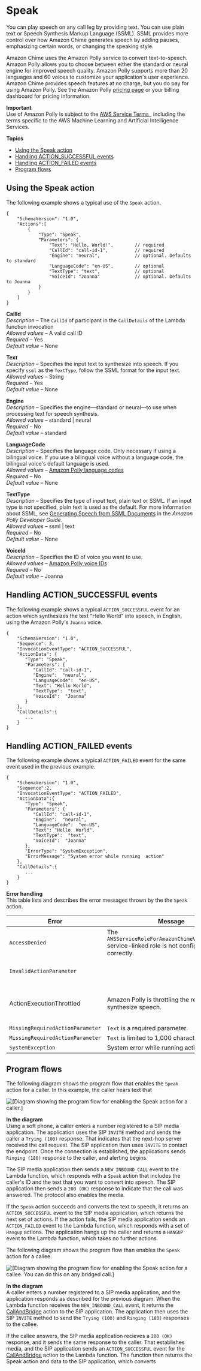 # Speak<a name="speak"></a>

You can play speech on any call leg by providing text\. You can use plain text or Speech Synthesis Markup Language \(SSML\)\. SSML provides more control over how Amazon Chime generates speech by adding pauses, emphasizing certain words, or changing the speaking style\.

Amazon Chime uses the Amazon Polly service to convert text\-to\-speech\. Amazon Polly allows you to choose between either the standard or neural engine for improved speech quality\. Amazon Polly supports more than 20 languages and 60 voices to customize your application's user experience\. Amazon Chime provides speech features at no charge, but you do pay for using Amazon Polly\. See the Amazon Polly [pricing page](https://aws.amazon.com/polly/pricing/) or your billing dashboard for pricing information\.

**Important**  
Use of Amazon Polly is subject to the [ AWS Service Terms ](https://aws.amazon.com/service-terms/), including the terms specific to the AWS Machine Learning and Artificial Intelligence Services\.

**Topics**
+ [Using the Speak action](#speak-action)
+ [Handling ACTION\_SUCCESSFUL events](#speak-action-success)
+ [Handling ACTION\_FAILED events](#speak-action-fail)
+ [Program flows](#speak-flow)

## Using the Speak action<a name="speak-action"></a>

The following example shows a typical use of the `Speak` action\.

```
{
    "SchemaVersion": "1.0",
    "Actions":[
        {
            "Type": "Speak",
            "Parameters": {
                "Text": "Hello, World!",        // required
                "CallId": "call-id-1",          // required
                "Engine": "neural",             // optional. Defaults to standard
                "LanguageCode": "en-US",        // optional
                "TextType": "text",             // optional
                "VoiceId": "Joanna"             // optional. Defaults to Joanna
            }
        }
    ]
}
```

**CallId**  
*Description* – The `CallId` of participant in the `CallDetails` of the Lambda function invocation  
*Allowed values* – A valid call ID  
*Required* – Yes  
*Default value* – None

**Text**  
*Description* – Specifies the input text to synthesize into speech\. If you specify `ssml` as the `TextType`, follow the SSML format for the input text\.  
*Allowed values* – String  
*Required* – Yes  
*Default value* – None

**Engine**  
*Description* – Specifies the engine—standard or neural—to use when processing text for speech synthesis\.  
*Allowed values* – standard \| neural  
*Required* – No  
*Default value* – standard

**LanguageCode**  
*Description* – Specifies the language code\. Only necessary if using a bilingual voice\. If you use a bilingual voice without a language code, the bilingual voice's default language is used\.  
*Allowed values* – [ Amazon Polly language codes](https://docs.aws.amazon.com/polly/latest/dg/API_SynthesizeSpeech.html#polly-SynthesizeSpeech-request-LanguageCode)  
*Required* – No  
*Default value* – None

**TextType**  
*Description* – Specifies the type of input text, plain text or SSML\. If an input type is not specified, plain text is used as the default\. For more information about SSML, see [Generating Speech from SSML Documents](https://docs.aws.amazon.com/polly/latest/dg/ssml.html) in the *Amazon Polly Developer Guide*\.  
*Allowed values* – ssml \| text  
*Required* – No  
*Default value* – None

**VoiceId**  
*Description* – Specifies the ID of voice you want to use\.  
*Allowed values* – [Amazon Polly voice IDs](https://docs.aws.amazon.com/polly/latest/dg/API_SynthesizeSpeech.html#polly-SynthesizeSpeech-request-VoiceId)  
*Required* – No  
*Default value* – Joanna

## Handling ACTION\_SUCCESSFUL events<a name="speak-action-success"></a>

The following example shows a typical `ACTION_SUCCESSFUL` event for an action which synthesizes the text "Hello World" into speech, in English, using the Amazon Polly's `Joanna` voice\.

```
{
    "SchemaVersion": "1.0",
    "Sequence": 3,
    "InvocationEventType": "ACTION_SUCCESSFUL",
    "ActionData": {
       "Type": "Speak",
       "Parameters": {
          "CallId": "call-id-1",          
          "Engine":  "neural",             
          "LanguageCode":  "en-US",        
          "Text": "Hello World",          
          "TextType":  "text",             
          "VoiceId":  "Joanna"        
       }
    },
    "CallDetails":{       
       ...
    }
}
```

## Handling ACTION\_FAILED events<a name="speak-action-fail"></a>

The following example shows a typical `ACTION_FAILED` event for the same event used in the previous example\.

```
{
    "SchemaVersion": "1.0",
    "Sequence":2,
    "InvocationEventType": "ACTION_FAILED",
    "ActionData":{
       "Type": "Speak",
       "Parameters": {
          "CallId": "call-id-1",          
          "Engine":  "neural",             
          "LanguageCode":  "en-US",        
          "Text": "Hello  World",          
          "TextType":  "text",             
          "VoiceId":  "Joanna"        
       },
       "ErrorType": "SystemException",
       "ErrorMessage": "System error while running  action"
    },
    "CallDetails":{       
       ...
    }
}
```

**Error handling**  
This table lists and describes the error messages thrown by the the `Speak` action\.


| Error | Message | Reason | 
| --- | --- | --- | 
| `AccessDenied` | The `AWSServiceRoleForAmazonChimeVoiceConnector` service\-linked role is not configured correctly\. | The service\-linked role used to make requests to Amazon Polly doesn't exist or is missing permissons\. To resolve, see the steps in the [Using the Amazon Chime Voice Connector service\-linked role](speak-and-get-digits.md#speak-digits-policy) section | 
| `InvalidActionParameter` |   | There was an error validating the action parameters\. See the [SynthesizeSpeech API](https://docs.aws.amazon.com/polly/latest/dg/API_SynthesizeSpeech) in the *Amazon Polly Developer Guide* for more information about parameters\. | 
| ActionExecutionThrottled | Amazon Polly is throttling the request to synthesize speech\. | The request to Amazon Polly is returning a throttling exception\. For more information about the Amazon Polly throttling limits, see [ https://docs\.aws\.amazon\.com/polly/latest/dg/limits\.html\#limits\-throttle ](https://docs.aws.amazon.com/polly/latest/dg/limits.html#limits-throttle)\. | 
| `MissingRequiredActionParameter` | `Text` is a required parameter\. | There action parameters must have a `Text` value | 
| `MissingRequiredActionParameter` | `Text` is limited to 1,000 characters | The text exceeded the character limit\. | 
| `SystemException` | System error while running action\. | A system error occurred while running the action\. | 

## Program flows<a name="speak-flow"></a>

The following diagram shows the program flow that enables the `Speak` action for a caller\. In this example, the caller hears text that 

![\[Diagram showing the program flow for enabling the Speak action for a caller.\]](http://docs.aws.amazon.com/chime-sdk/latest/dg/images/Speak1.png)

**In the diagram**  
Using a soft phone, a caller enters a number registered to a SIP media application\. The application uses the SIP `INVITE` method and sends the caller a `Trying (100)` response\. That indicates that the next\-hop server received the call request\. The SIP application then uses `INVITE` to contact the endpoint\. Once the connection is established, the applications sends `Ringing (180)` response to the caller, and alerting begins\. 

The SIP media application then sends a `NEW_INBOUND_CALL` event to the Lambda function, which responds with a `Speak` action that includes the caller's ID and the text that you want to convert into speech\. The SIP application then sends a `200 (OK)` response to indicate that the call was answered\. The protocol also enables the media\. 

If the `Speak` action succeeds and converts the text to speech, it returns an `ACTION_SUCCESSFUL` event to the SIP media application, which returns the next set of actions\. If the action fails, the SIP media application sends an `ACTION_FAILED` event to the Lambda function, which responds with a set of `Hangup` actions\. The application hangs up the caller and returns a `HANGUP` event to the Lambda function, which takes no further actions\. 



The following diagram shows the program flow than enables the `Speak` action for a callee\.

![\[Diagram showing the program flow for enabling the Speak action for a callee. You can do this on any bridged call.\]](http://docs.aws.amazon.com/chime-sdk/latest/dg/images/Speak2.png)

**In the diagram**  
A caller enters a number registered to a SIP media application, and the application responds as described for the previous diagram\. When the Lambda function receives the `NEW_INBOUND_CALL` event, it returns the [CallAndBridge](call-and-bridge.md) action to the SIP application\. The application then uses the SIP `INVITE` method to send the `Trying (100)` and `Ringing (180)` responses to the callee\. 

If the callee answers, the SIP media application recieves a `200 (OK)` response, and it sends the same response to the caller\. That establishes media, and the SIP application sends an `ACTION_SUCCESSFUL` event for the [CallAndBridge](call-and-bridge.md) action to the Lambda function\. The function then returns the Speak action and data to the SIP application, which converts 

